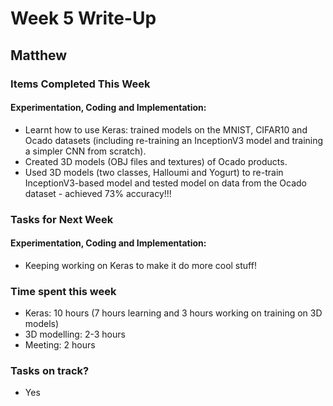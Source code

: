 # Week 5 Write-Up

## Matthew

### Items Completed This Week

#### Experimentation, Coding and Implementation:

- Learnt how to use Keras: trained models on the MNIST, CIFAR10 and Ocado datasets (including re-training an InceptionV3 model and training a simpler CNN from scratch).
- Created 3D models (OBJ files and textures) of Ocado products.
- Used 3D models (two classes, Halloumi and Yogurt) to re-train InceptionV3-based model and tested model on data from the Ocado dataset - achieved 73% accuracy!!!

### Tasks for Next Week

#### Experimentation, Coding and Implementation:

- Keeping working on Keras to make it do more cool stuff!

### Time spent this week
- Keras: 10 hours (7 hours learning and 3 hours working on training on 3D models)
- 3D modelling: 2-3 hours
- Meeting: 2 hours

### Tasks on track?
- Yes
